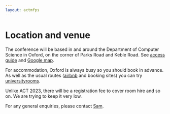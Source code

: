 ```yaml
---
layout: actmfps
---
```


# Location and venue

The conference will be based in and around the Department of Computer Science in Oxford, on the corner of Parks Road and Keble Road. See [access guide](https://www.accessguide.ox.ac.uk/8-11-keble-road-and-wolfson-building) and [Google map](https://maps.app.goo.gl/WSeQuTsg3w4ZL8VQ8).

For accommodation, Oxford is always busy so you should book in advance. As well as the usual routes ([airbnb](https://www.airbnb.co.uk) and booking sites) you can try [universityrooms](https://www.universityrooms.com/en-GB/city/oxford/home/). 

Unlike ACT 2023, there will be a registration fee to cover room hire and so on. We are trying to keep it very low.

For any general enquiries, please contact [Sam](https://www.cs.ox.ac.uk/people/samuel.staton/main.html). 

